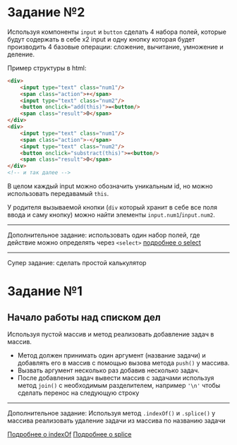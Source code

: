 # Задание №2
Используя компоненты `input` и `button` сделать 4 набора полей, 
которые будут содержать в себе х2 input и одну кнопку которая будет производить 4 базовые операции: сложение, вычитание, умножение и деление.


Пример структуры в html:
```html
<div>
    <input type="text" class="num1"/>
    <span class="action">+</span>
    <input type="text" class="num2"/>
    <button onclick="add(this)">=<button/>
    <span class="result">0</span>
</div>
<div>
    <input type="text" class="num1"/>
    <span class="action">-</span>
    <input type="text" class="num2"/>
    <button onclick="substract(this)">=<button/>
    <span class="result">0</span>
</div>
<!-- и так далее -->
```

В целом каждый input можно обозначить уникальным id, но можно использовать передавамый `this`. 

У родителя вызываемой кнопки (`div` который хранит в себе все поля ввода и саму кнопку) можно найти элементы `input.num1`/`input.num2`.

---

Дополнительное задание: использовать один набор полей, где действие можно определять через `<select>`
[подробнее о select](https://developer.mozilla.org/ru/docs/Web/HTML/Element/select)

---
Супер задание: сделать простой калькулятор

# Задание №1

## Начало работы над списком дел
Используя пустой массив и метод реализовать добавление задач в массив.

- Метод должен принимать один аргумент (название задачи) и добавлять его в массив с помощью вызова метода `push()` у массива.
- Вызвать аргумент несколько раз добавив несколько задач.
- После добавления задач вывести массив с задачами используя метод `join()` с необходимым разделителем, например `'\n'` чтобы сделать перенос на следующую строку

---
Дополнительное задание:
Используя метод `.indexOf()` и `.splice()` у массива реализовать удаление задачи из массива по названию задачи

[Подробнее о indexOf](https://developer.mozilla.org/ru/docs/Web/JavaScript/Reference/Global_Objects/Array/indexOf)
[Подробнее о splice](https://developer.mozilla.org/ru/docs/Web/JavaScript/Reference/Global_Objects/Array/splice)
